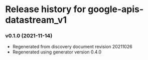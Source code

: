 # Release history for google-apis-datastream_v1

### v0.1.0 (2021-11-14)

* Regenerated from discovery document revision 20211026
* Regenerated using generator version 0.4.0

